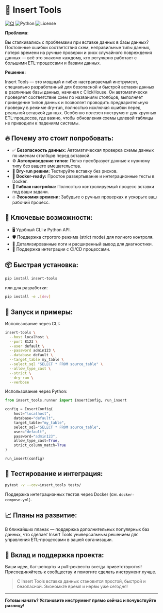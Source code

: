 # 🚀 Insert Tools

[![CI](https://github.com/ТВОЙ_НИК/insert-tools/actions/workflows/python-ci.yml/badge.svg)](https://github.com/ТВОЙ_НИК/insert-tools/actions)
![Python](https://img.shields.io/badge/python-3.8%2B-blue)
![License](https://img.shields.io/badge/license-MIT-green)

**Проблема:**

Вы сталкивались с проблемами при вставке данных в базы данных? Постоянные ошибки соответствия схем, неправильные типы данных, потеря времени на ручные проверки и риск случайного повреждения данных — всё это знакомо каждому, кто регулярно работает с большими ETL-процессами и базами данных.

**Решение:**

Insert Tools — это мощный и гибко настраиваемый инструмент, специально разработанный для безопасной и быстрой вставки данных в различные базы данных, начиная с ClickHouse. Он автоматически проверяет соответствие схем по названиям столбцов, выполняет приведение типов данных и позволяет проводить предварительную проверку в режиме dry-run, полностью исключая ошибки перед реальной вставкой данных. Особенно полезен инструмент для крупных ETL-процессов, где важно, чтобы обновления схемы целевой таблицы не приводили к падениям системы.

## 🔥 Почему это стоит попробовать:

- ✅ **Безопасность данных:** Автоматическая проверка схемы данных по именам столбцов перед вставкой.
- ⚙️ **Автоприведение типов:** Легко преобразует данные к нужному типу без вашего вмешательства.
- 🚧 **Dry-run режим:** Тестируйте вставку без рисков.
- 🐳 **Docker-ready:** Простое развертывание и интеграционные тесты в Docker.
- 🔧 **Гибкая настройка:** Полностью контролируемый процесс вставки под ваши задачи.
- 🔥 **Экономия времени:** Забудьте о ручных проверках и ускорьте ваш рабочий процесс.

## 🎯 Ключевые возможности:

- 🖥️ Удобный CLI и Python API.
- 🛡️ Поддержка строгого режима (strict mode) для полного контроля.
- 📌 Детализированные логи и расширенный вывод для диагностики.
- 🔄 Поддержка интеграции с CI/CD процессами.

## 📦 Быстрая установка:

```bash
pip install insert-tools
```

или для разработки:

```bash
pip install -e .[dev]
```

## 🚀 Запуск и примеры:

Использование через CLI:

```bash
insert-tools \
  --host localhost \
  --port 8123 \
  --user default \
  --password admin123 \
  --database default \
  --target_table my_table \
  --select_sql "SELECT * FROM source_table" \
  --allow_type_cast \
  --strict \
  --dry-run \
  --verbose
```

Использование через Python:

```python
from insert_tools.runner import InsertConfig, run_insert

config = InsertConfig(
    host="localhost",
    database="default",
    target_table="my_table",
    select_sql="SELECT * FROM source_table",
    user="default",
    password="admin123",
    allow_type_cast=True,
    strict_column_match=True
)

run_insert(config)
```

## 🧪 Тестирование и интеграция:

```bash
pytest -v --cov=insert_tools tests/
```

Поддержка интеграционных тестов через Docker (см. `docker-compose.yml`).

## 📈 Планы на развитие:

В ближайших планах — поддержка дополнительных популярных баз данных, что сделает Insert Tools универсальным решением для управления ETL-процессами в вашей организации.

## 🤝 Вклад и поддержка проекта:

Ваши идеи, баг-репорты и pull-реквесты всегда приветствуются! Присоединяйтесь к сообществу и помогите сделать инструмент лучше.

> С Insert Tools вставка данных становится простой, быстрой и безопасной. Экономьте время и нервы уже сегодня!

---

**Готовы начать? Установите инструмент прямо сейчас и почувствуйте разницу!**
